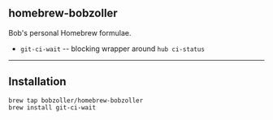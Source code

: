 homebrew-bobzoller
------------------
Bob's personal Homebrew formulae.

* `git-ci-wait` -- blocking wrapper around `hub ci-status`

----

## Installation

```
brew tap bobzoller/homebrew-bobzoller
brew install git-ci-wait
```


